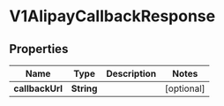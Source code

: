 
# V1AlipayCallbackResponse

## Properties
Name | Type | Description | Notes
------------ | ------------- | ------------- | -------------
**callbackUrl** | **String** |  |  [optional]



